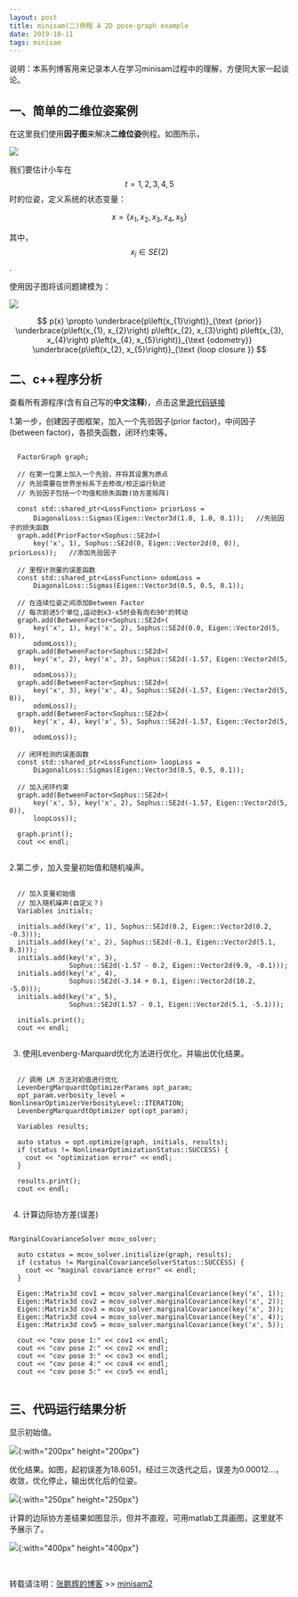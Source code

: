 ```yaml
---
layout: post
title: minisam(二)例程 A 2D pose-graph example
date: 2019-10-11
tags: minisam
---
```


说明：本系列博客用来记录本人在学习minisam过程中的理解，方便同大家一起谈论。

## 一、简单的二维位姿案例

在这里我们使用**因子图**来解决**二维位姿**例程。如图所示，

![](/images/posts/minisam/1.png)

我们要估计小车在$$t=1,2,3,4,5 $$时的位姿，定义系统的状态变量：

$$
x=\left\{x_{1}, x_{2}, x_{3}, x_{4}, x_{5}\right\}
$$

其中，$$x_{i} \in SE(2)$$. 

使用因子图将该问题建模为：

![](/images/posts/minisam/2.png)

$$
p(x) \propto \underbrace{p\left(x_{1}\right)}_{\text {prior}} \underbrace{p\left(x_{1}, x_{2}\right) p\left(x_{2}, x_{3}\right) p\left(x_{3}, x_{4}\right) p\left(x_{4}, x_{5}\right)}_{\text {odometry}} \underbrace{p\left(x_{2}, x_{5}\right)}_{\text {loop closure }}
$$

## 二、c++程序分析

查看所有源程序(含有自己写的**中文注释**)，点击这里[源代码链接](https://github.com/danielzph/minisam/blob/master/examples/cpp/pose_graph_example.cpp)

 1.第一步，创建因子图框架，加入一个先验因子(prior factor)，中间因子(between factor)，各损失函数，闭环约束等。


```

  FactorGraph graph;

  // 在第一位置上加入一个先验，并将其设置为原点
  // 先验需要在世界坐标系下去修改/校正运行轨迹
  // 先验因子包括一个均值和损失函数(协方差矩阵)

  const std::shared_ptr<LossFunction> priorLoss =
      DiagonalLoss::Sigmas(Eigen::Vector3d(1.0, 1.0, 0.1));   //先验因子的损失函数
  graph.add(PriorFactor<Sophus::SE2d>(
      key('x', 1), Sophus::SE2d(0, Eigen::Vector2d(0, 0)), priorLoss));   //添加先验因子

  // 里程计测量的误差函数
  const std::shared_ptr<LossFunction> odomLoss =
      DiagonalLoss::Sigmas(Eigen::Vector3d(0.5, 0.5, 0.1));

  // 在连续位姿之间添加Between Factor
  // 每次前进5个单位,运动到x3-x5时会有向右90°的转动
  graph.add(BetweenFactor<Sophus::SE2d>(
      key('x', 1), key('x', 2), Sophus::SE2d(0.0, Eigen::Vector2d(5, 0)),
      odomLoss));
  graph.add(BetweenFactor<Sophus::SE2d>(
      key('x', 2), key('x', 3), Sophus::SE2d(-1.57, Eigen::Vector2d(5, 0)),
      odomLoss));
  graph.add(BetweenFactor<Sophus::SE2d>(
      key('x', 3), key('x', 4), Sophus::SE2d(-1.57, Eigen::Vector2d(5, 0)),
      odomLoss));
  graph.add(BetweenFactor<Sophus::SE2d>(
      key('x', 4), key('x', 5), Sophus::SE2d(-1.57, Eigen::Vector2d(5, 0)),
      odomLoss));

  // 闭环检测的误差函数
  const std::shared_ptr<LossFunction> loopLoss =
      DiagonalLoss::Sigmas(Eigen::Vector3d(0.5, 0.5, 0.1));

  // 加入闭环约束
  graph.add(BetweenFactor<Sophus::SE2d>(
      key('x', 5), key('x', 2), Sophus::SE2d(-1.57, Eigen::Vector2d(5, 0)),
      loopLoss));

  graph.print();
  cout << endl;


```

 2.第二步，加入变量初始值和随机噪声。

```

  // 加入变量初始值
  // 加入随机噪声(自定义？) 
  Variables initials;

  initials.add(key('x', 1), Sophus::SE2d(0.2, Eigen::Vector2d(0.2, -0.3)));
  initials.add(key('x', 2), Sophus::SE2d(-0.1, Eigen::Vector2d(5.1, 0.3)));
  initials.add(key('x', 3),
               Sophus::SE2d(-1.57 - 0.2, Eigen::Vector2d(9.9, -0.1)));
  initials.add(key('x', 4),
               Sophus::SE2d(-3.14 + 0.1, Eigen::Vector2d(10.2, -5.0)));
  initials.add(key('x', 5),
               Sophus::SE2d(1.57 - 0.1, Eigen::Vector2d(5.1, -5.1)));

  initials.print();
  cout << endl;


```

3. 使用Levenberg-Marquard优化方法进行优化，并输出优化结果。

```

  // 调用 LM 方法对初值进行优化
  LevenbergMarquardtOptimizerParams opt_param;
  opt_param.verbosity_level = NonlinearOptimizerVerbosityLevel::ITERATION;
  LevenbergMarquardtOptimizer opt(opt_param);

  Variables results;

  auto status = opt.optimize(graph, initials, results);
  if (status != NonlinearOptimizationStatus::SUCCESS) {
    cout << "optimization error" << endl;
  }

  results.print();
  cout << endl;


```


4. 计算边际协方差(误差)

```

MarginalCovarianceSolver mcov_solver;

  auto cstatus = mcov_solver.initialize(graph, results);
  if (cstatus != MarginalCovarianceSolverStatus::SUCCESS) {
    cout << "maginal covariance error" << endl;
  }

  Eigen::Matrix3d cov1 = mcov_solver.marginalCovariance(key('x', 1));
  Eigen::Matrix3d cov2 = mcov_solver.marginalCovariance(key('x', 2));
  Eigen::Matrix3d cov3 = mcov_solver.marginalCovariance(key('x', 3));
  Eigen::Matrix3d cov4 = mcov_solver.marginalCovariance(key('x', 4));
  Eigen::Matrix3d cov5 = mcov_solver.marginalCovariance(key('x', 5));

  cout << "cov pose 1:" << cov1 << endl;
  cout << "cov pose 2:" << cov2 << endl;
  cout << "cov pose 3:" << cov3 << endl;
  cout << "cov pose 4:" << cov4 << endl;
  cout << "cov pose 5:" << cov5 << endl;


```

## 三、代码运行结果分析

显示初始值。

![](/images/posts/minisam/3.png){:with="200px" height="200px"}


优化结果。如图，起初误差为18.6051，经过三次迭代之后，误差为0.00012...，收敛，优化停止，输出优化后的位姿。

![](/images/posts/minisam/4.png){:with="250px" height="250px"}

计算的边际协方差结果如图显示，但并不直观，可用matlab工具画图，这里就不予展示了。

![](/images/posts/minisam/5.png){:with="400px" height="400px"}





<br>

转载请注明：[张鹏辉的博客](http://danielzph.github.io) >> [minisam2](https://danielzph.github.io/2019/10/minisam2/)




